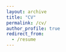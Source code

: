 ```yaml
---
layout: archive
title: "CV"
permalink: /cv/
author_profile: true
redirect_from:
  - /resume
---
```




